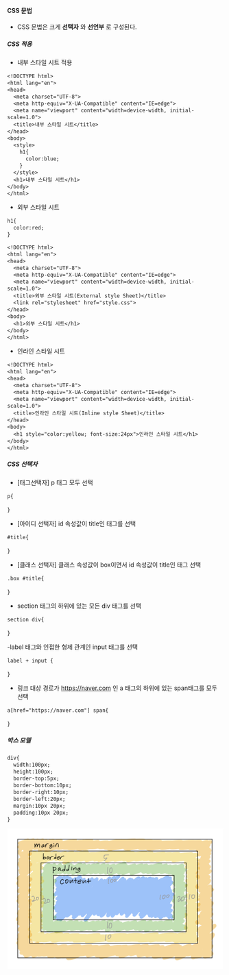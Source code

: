 #### CSS 문법
- CSS 문법은 크게 **선택자** 와 **선언부** 로 구성된다.
##### CSS 적용
- 내부 스타일 시트 적용
```
<!DOCTYPE html>
<html lang="en">
<head>
  <meta charset="UTF-8">
  <meta http-equiv="X-UA-Compatible" content="IE=edge">
  <meta name="viewport" content="width=device-width, initial-scale=1.0">
  <title>내부 스타일 시트</title>
</head>
<body>
  <style>
    h1{
      color:blue;
    }
  </style>
  <h1>내부 스타일 시트</h1>
</body>
</html>
```
- 외부 스타일 시트
```
h1{
  color:red;
}
```
```
<!DOCTYPE html>
<html lang="en">
<head>
  <meta charset="UTF-8">
  <meta http-equiv="X-UA-Compatible" content="IE=edge">
  <meta name="viewport" content="width=device-width, initial-scale=1.0">
  <title>외부 스타일 시트(External style Sheet)</title>
  <link rel="stylesheet" href="style.css">
</head>
<body>
  <h1>외부 스타일 시트</h1>
</body>
</html>
```
- 인라인 스타일 시트
```
<!DOCTYPE html>
<html lang="en">
<head>
  <meta charset="UTF-8">
  <meta http-equiv="X-UA-Compatible" content="IE=edge">
  <meta name="viewport" content="width=device-width, initial-scale=1.0">
  <title>인라인 스타일 시트(Inline style Sheet)</title>
</head>
<body>
  <h1 style="color:yellow; font-size:24px">인라인 스타일 시트</h1>
</body>
</html>
```
##### CSS 선택자
- [태그선택자] p 태그 모두 선택 
```
p{

}
```
- [아이디 선택자] id 속성값이 title인 태그를 선택
```
#title{

}
```
- [클래스 선택자] 클래스 속성값이 box이면서 id 속성값이 title인 태그 선택
```
.box #title{

}
```
- section 태그의 하위에 있는 모든 div 태그를 선택
```
section div{

}
```
-label 태그와 인접한 형제 관계인 input 태그를 선택
```
label + input {

}
```
- 링크 대상 경로가 https://naver.com 인 a 태그의 하위에 있는 span태그를 모두 선택
```
a[href="https://naver.com"] span{

}
```
##### 박스 모델
```
div{
  width:100px;
  height:100px;
  border-top:5px;
  border-bottom:10px;
  border-right:10px;
  border-left:20px;
  margin:10px 20px;
  padding:10px 20px;
}
```
![box](img/box%20model.jpeg)